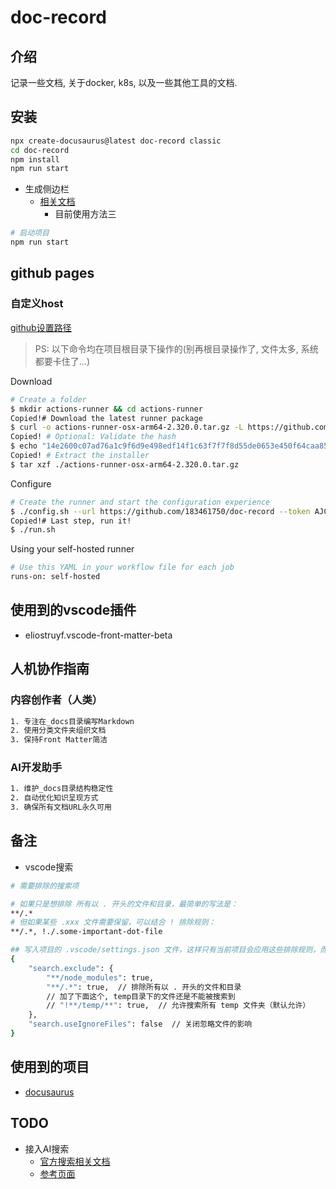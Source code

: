 # doc-record

## 介绍

记录一些文档, 关于docker, k8s, 以及一些其他工具的文档.

## 安装

```bash
npx create-docusaurus@latest doc-record classic
cd doc-record
npm install
npm run start
```

- 生成侧边栏
  - [相关文档](./generate_sidebar.md)
    - 目前使用方法三

```bash
# 启动项目
npm run start
```

## github pages

### 自定义host

[github设置路径](https://github.com/183461750/doc-record/settings/actions/runners/new?arch=arm64&os=osx)

> PS: 以下命令均在项目根目录下操作的(别再根目录操作了, 文件太多, 系统都要卡住了...)

Download

```bash
# Create a folder
$ mkdir actions-runner && cd actions-runner
Copied!# Download the latest runner package
$ curl -o actions-runner-osx-arm64-2.320.0.tar.gz -L https://github.com/actions/runner/releases/download/v2.320.0/actions-runner-osx-arm64-2.320.0.tar.gz
Copied! # Optional: Validate the hash
$ echo "14e2600c07ad76a1c9f6d9e498edf14f1c63f7f7f8d55de0653e450f64caa854  actions-runner-osx-arm64-2.320.0.tar.gz" | shasum -a 256 -c
Copied! # Extract the installer
$ tar xzf ./actions-runner-osx-arm64-2.320.0.tar.gz
```

Configure

```bash
# Create the runner and start the configuration experience
$ ./config.sh --url https://github.com/183461750/doc-record --token AJCNPVOFCKIXJHNU4XPGEX3HCO3O4
Copied!# Last step, run it!
$ ./run.sh
```

Using your self-hosted runner

```bash
# Use this YAML in your workflow file for each job
runs-on: self-hosted
```

## 使用到的vscode插件

- eliostruyf.vscode-front-matter-beta

## 人机协作指南

### 内容创作者（人类）

```bash
1. 专注在_docs目录编写Markdown
2. 使用分类文件夹组织文档
3. 保持Front Matter简洁
```

### AI开发助手

```bash
1. 维护_docs目录结构稳定性
2. 自动优化知识呈现方式
3. 确保所有文档URL永久可用
```

## 备注

- vscode搜索

```bash
# 需要排除的搜索项

# 如果只是想排除 所有以 . 开头的文件和目录，最简单的写法是：
**/.*
# 但如果某些 .xxx 文件需要保留，可以结合 ! 排除规则：
**/.*, !./.some-important-dot-file

## 写入项目的 .vscode/settings.json 文件，这样只有当前项目会应用这些排除规则，而不会影响其他项目或全局设置。
{
    "search.exclude": {
        "**/node_modules": true,
        "**/.*": true,  // 排除所有以 . 开头的文件和目录
        // 加了下面这个, temp目录下的文件还是不能被搜索到
        // "!**/temp/**": true,  // 允许搜索所有 temp 文件夹（默认允许）
    },
    "search.useIgnoreFiles": false  // 关闭忽略文件的影响
}

```

## 使用到的项目

- [docusaurus](https://docusaurus.io/)

## TODO

- 接入AI搜索
  - [官方搜索相关文档](https://docusaurus.io/docs/search)
  - [参考页面](https://docs.orama.com/cloud/data-sources/native-integrations/docusaurus)

